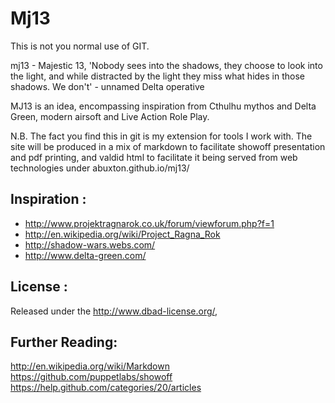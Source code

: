 Mj13
====

This is not you normal use of GIT.

mj13 - Majestic 13, 'Nobody sees into the shadows, they choose to look into the light, and while distracted by the light they miss what hides in those shadows. We don't' - unnamed Delta operative 

MJ13 is an idea, encompassing inspiration from Cthulhu mythos and Delta Green, modern airsoft and Live Action Role Play.

N.B.
The fact you find this in git is my extension for tools I work with.
The site will be produced in a mix of markdown to facilitate showoff presentation and pdf printing, and valdid html to facilitate it being served from web technologies under abuxton.github.io/mj13/


Inspiration :
-------------
 * http://www.projektragnarok.co.uk/forum/viewforum.php?f=1 
 * http://en.wikipedia.org/wiki/Project_Ragna_Rok
 * http://shadow-wars.webs.com/
 * http://www.delta-green.com/

License :
---------
Released under the http://www.dbad-license.org/, 

Further Reading:
----------------
http://en.wikipedia.org/wiki/Markdown
https://github.com/puppetlabs/showoff
https://help.github.com/categories/20/articles
